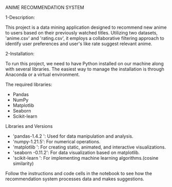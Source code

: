 ANIME RECOMMENDATION SYSTEM

1-Description:

This project is a data mining application designed to recommend new anime to users based on their previously watched titles. Utilizing two datasets, 'anime.csv' and 'rating.csv', it employs a collaborative filtering approach to identify user preferences and user's like rate suggest relevant anime.



2-Installation:

To run this project, we need to have Python installed on our machine along with several libraries. The easiest way to manage the installation is through Anaconda or a virtual environment.

 The required libraries:
- Pandas
- NumPy
- Matplotlib
- Seaborn
- Scikit-learn

Libraries and Versions
- 'pandas-1.4.2 ': Used for data manipulation and analysis.
- 'numpy-1.21.5': For numerical operations.
- 'matplotlib ': For creating static, animated, and interactive visualizations.
- 'seaborn -0.11.2': For data visualization based on matplotlib.
- 'scikit-learn ': For implementing machine learning algorithms.(cosine similarity)


Follow the instructions and code cells in the notebook to see how the recommendation system processes data and makes suggestions.
